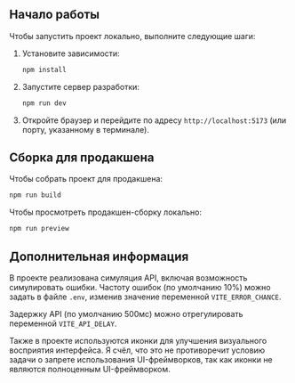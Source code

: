 ## Начало работы

Чтобы запустить проект локально, выполните следующие шаги:

1. Установите зависимости:

   ```bash
   npm install
   ```

2. Запустите сервер разработки:

   ```bash
   npm run dev
   ```

3. Откройте браузер и перейдите по адресу `http://localhost:5173` (или порту, указанному в терминале).

## Сборка для продакшена

Чтобы собрать проект для продакшена:

```bash
npm run build
```

Чтобы просмотреть продакшен-сборку локально:

```bash
npm run preview
```

## Дополнительная информация

В проекте реализована симуляция API, включая возможность симулировать ошибки. Частоту ошибок
(по умолчанию 10%) можно задать в файле `.env`, изменив значение переменной `VITE_ERROR_CHANCE`.

Задержку API (по умолчанию 500мс) можно отрегулировать переменной `VITE_API_DELAY`.

Также в проекте используются иконки для улучшения визуального восприятия интерфейса. Я счёл, что это не противоречит условию задачи о запрете использования UI-фреймворков, так как иконки не являются полноценным UI-фреймворком.
